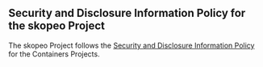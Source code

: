 ## Security and Disclosure Information Policy for the skopeo Project

The skopeo Project follows the [Security and Disclosure Information Policy](https://github.com/containers/common/blob/master/SECURITY.md) for the Containers Projects.
